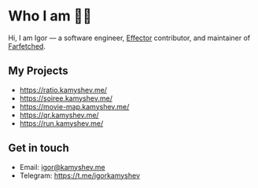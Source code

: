 # Who I am 👨‍💻

Hi, I am Igor — a software engineer, [Effector](https://effector.dev) contributor, and maintainer of [Farfetched](https://ff.effector.dev/).

## My Projects

- https://ratio.kamyshev.me/
- https://soiree.kamyshev.me/
- https://movie-map.kamyshev.me/
- https://qr.kamyshev.me/
- https://run.kamyshev.me/

## Get in touch

- Email: igor@kamyshev.me
- Telegram: https://t.me/igorkamyshev
